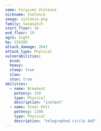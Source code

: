 ```yaml
---
name: Forgiven Violence
nickname: Violence
image: violence.png
family: Sasquatch
start_floor: 18
end_floor: 19
agro: Sight
hp: 156289
attack_damage: 2642
attack_type: Physical
vulnerabilities:
  bind: 
  heavy: 
  sleep: true
  slow: 
  stun: true
abilities:
  - name: Browbeat
    potency: 150
    type: Physical
    description: "instant"
  - name: Stool Pelt
    potency: 1300
    type: Physical
    description: "telegraphed circle AoE"
---
```

